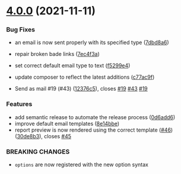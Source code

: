 # [4.0.0](https://github.com/gearsdigital/reporter-for-kirby/compare/v3.0.1...v4.0.0) (2021-11-11)


### Bug Fixes

* an email is now sent properly with its specified type ([7dbd8a6](https://github.com/gearsdigital/reporter-for-kirby/commit/7dbd8a6c702bd7ac0e3a3820484e86da295cc364))
* repair broken bade links ([7ec4f3a](https://github.com/gearsdigital/reporter-for-kirby/commit/7ec4f3a51cef8915a46c296090cd291c1a5fba06))
* set correct default email type to text ([f5299e4](https://github.com/gearsdigital/reporter-for-kirby/commit/f5299e498bf22af3e9561ff1b3ac3303c4e47477))
* update composer to reflect the latest additions ([c77ac9f](https://github.com/gearsdigital/reporter-for-kirby/commit/c77ac9f56991f161aaaa648b14c3dcb79beea827))


* Send as mail #19 (#43) ([12376c5](https://github.com/gearsdigital/reporter-for-kirby/commit/12376c5ef392047d14667cdb2eaea0fbd6e55c6a)), closes [#19](https://github.com/gearsdigital/reporter-for-kirby/issues/19) [#43](https://github.com/gearsdigital/reporter-for-kirby/issues/43) [#19](https://github.com/gearsdigital/reporter-for-kirby/issues/19)


### Features

* add semantic release to automate the release process ([0d6add6](https://github.com/gearsdigital/reporter-for-kirby/commit/0d6add624fc5aa2e9d50537eed6c763cbc7a376d))
* improve default email templates ([8e14bbe](https://github.com/gearsdigital/reporter-for-kirby/commit/8e14bbe2b4499b532ef5d1be6420d631766f2a7f))
* report preview is now rendered using the correct template ([#46](https://github.com/gearsdigital/reporter-for-kirby/issues/46)) ([30de8b3](https://github.com/gearsdigital/reporter-for-kirby/commit/30de8b33f4ed093f8e68dc541cd5db71d16be0bd)), closes [#45](https://github.com/gearsdigital/reporter-for-kirby/issues/45)


### BREAKING CHANGES

* `options` are now registered with the new option syntax
